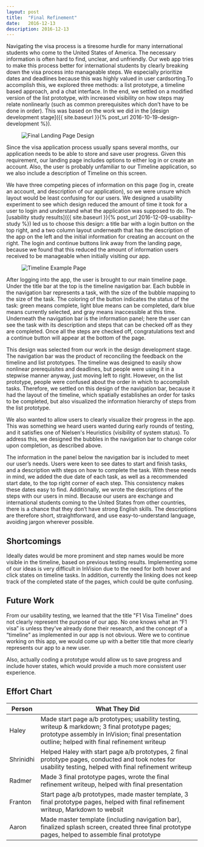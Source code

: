 ```yaml
---
layout: post
title:  "Final Refinement"
date:   2016-12-13
description: 2016-12-13
---
```


Navigating the visa process is a tiresome hurdle for many international students who come to the United States of America. The necessary information is often hard to find, unclear, and unfriendly. Our web app tries to make this process better for international students by clearly breaking down the visa process into manageable steps. We especially prioritize dates and deadlines because this was highly valued in user cardsorting.To accomplish this, we explored three methods: a list prototype, a timeline based approach, and a chat interface. In the end, we settled on a modified version of the list prototype, with increased visibility on how steps may relate nonlinearly (such as common prerequisites which don’t have to be done in order). This was based on the work we did in the [design development stage]({{ site.baseurl }}{% post_url 2016-10-19-design-development %}).

<figure class="col l8 offset-l2">
	<img src="{{ '/images/final_start_page.png' | prepend: site.baseurl }}" alt="Final Landing Page Design"> 
</figure>

Since the visa application process usually spans several months, our application needs to be able to store and save user progress. Given this requirement, our landing page includes options to either log in or create an account. Also, the user is probably unfamiliar to our Timeline application, so we also include a description of Timeline on this screen. 

We have three competing pieces of information on this page (log in, create an account, and description of our application), so we were unsure which layout would be least confusing for our users. We designed a usability experiment to see which design reduced the amount of time it took for a user to login and understand what the application was supposed to do. The [usability study results]({{ site.baseurl }}{% post_url 2016-12-09-usability-study %}) led us to choose this design: a title bar with a login button on the top right, and a two column layout underneath that has the description of the app on the left and the initial information for creating an account on the right. The login and continue buttons link away from the landing page, because we found that this reduced the amount of information users received to be manageable when initially visiting our app.

<figure class="col l8 offset-l2">
	<img src="{{ '/images/sevis_registration_completed.png' | prepend: site.baseurl }}" alt="Timeline Example Page"> 
</figure>

After logging into the app, the user is brought to our main timeline page. Under the title bar at the top is the timeline navigation bar. Each bubble in the navigation bar represents a task, with the size of the bubble mapping to the size of the task. The coloring of the button indicates the status of the task: green means complete, light blue means can be completed, dark blue means currently selected, and gray means inaccessible at this time. Underneath the navigation bar is the information panel; here the user can see the task with its description and steps that can be checked off as they are completed. Once all the steps are checked off, congratulations text and a continue button will appear at the bottom of the page. 

This design was selected from our work in the design development stage. The navigation bar was the product of reconciling the feedback on the timeline and list prototypes. The timeline was designed to easily show nonlinear prerequisites and deadlines, but people were using it in a stepwise manner anyway, just moving left to right. However, on the list prototype, people were confused about the order in which to accomplish tasks. Therefore, we settled on this design of the navigation bar, because it had the layout of the timeline, which spatially establishes an order for tasks to be completed, but also visualized the information hierarchy of steps from the list prototype.

We also wanted to allow users to clearly visualize their progress in the app. This was something we heard users wanted during early rounds of testing, and it satisfies one of Nielsen's Heuristics (visibility of system status). To address this, we designed the bubbles in the navigation bar to change color upon completion, as described above.

The information in the panel below the navigation bar is included to meet our user’s needs. Users were keen to see dates to start and finish tasks, and a description with steps on how to complete the task. With these needs in mind, we added the due date of each task, as well as a recommended start date, to the top right corner of each step. This consistency makes these dates easy to find. Additionally, we wrote the descriptions of the steps with our users in mind. Because our users are exchange and international students coming to the United States from other countries, there is a chance that they don’t have strong English skills. The descriptions are therefore short, straightforward, and use easy-to-understand language, avoiding jargon wherever possible.

## Shortcomings

Ideally dates would be more prominent and step names would be more visible in the timeline, based on previous testing results. Implementing some of our ideas is very difficult in InVision due to the need for both hover and click states on timeline tasks. In addition, currently the linking does not keep track of the completed state of the pages, which could be quite confusing.

## Future Work

From our usability testing, we learned that the title "F1 Visa Timeline" does not clearly represent the purpose of our app. No one knows what an “F1 visa” is unless they’ve already done their research, and the concept of a “timeline” as implemented in our app is not obvious. Were we to continue working on this app, we would come up with a better title that more clearly represents our app to a new user.

Also, actually coding a prototype would allow us to save progress and include hover states, which would provide a much more consistent user experience.

## Effort Chart

|Person      | What They Did|
|---         |---|
|Haley       |Made start page a/b prototypes; usability testing, writeup & markdown; 3 final prototype pages; prototype assembly in InVision; final presentation outline; helped with final refinement writeup|
|Shrinidhi   |Helped Haley with start page a/b prototypes, 2 final prototype pages, conducted and took notes for usability testing, helped with final refinement writeup|
|Radmer      |Made 3 final prototype pages, wrote the final refinement writeup, helped with final presentation|
|Franton     |Start page a/b prototypes, made master template, 3 final prototype pages, helped with final refinement writeup, Markdown to websit|
|Aaron       |Made master template (including navigation bar), finalized splash screen, created three final prototype pages, helped to assemble final prototype|
